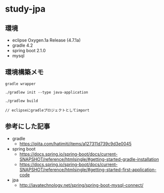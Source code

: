 # study-jpa

## 環境
* eclipse Oxygen.1a Release (4.7.1a)
* gradle 4.2
* spring boot 2.1.0
* mysql

## 環境構築メモ
```
gradle wrapper

./gradlew init --type java-application

./gradlew build

// eclipseにgradleプロジェクトとしてimport
```

## 参考にした記事
* gradle
  * https://qiita.com/hatimiti/items/a127311d739c9d3e0045
* spring boot
  * https://docs.spring.io/spring-boot/docs/current-SNAPSHOT/reference/htmlsingle/#getting-started-gradle-installation
  * https://docs.spring.io/spring-boot/docs/current-SNAPSHOT/reference/htmlsingle/#getting-started-first-application-code
* jpa
  * http://javatechnology.net/spring/spring-boot-mysql-connect/
